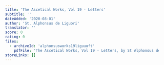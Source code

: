 ```yaml
---
title: 'The Ascetical Works, Vol 19 - Letters'
subtitle: ''
dateAdded: '2020-08-01'
author: 'St. Alphonsus de Liguori'
translator: ''
score: 0
rating: 0
files:
  - archiveId: 'alphonsusworks19liguuoft'
    pdfFile: 'The Ascetical Works, Vol 19 - Letters, by St Alphonsus de Liguori.pdf'
storeLinks: []
---
```




